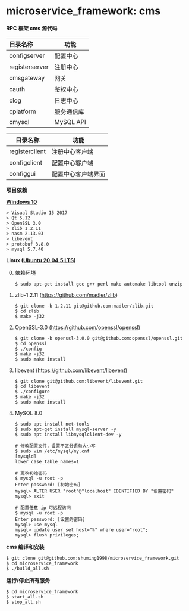 # microservice_framework: cms

**RPC 框架 cms 源代码**

| 目录名称       | 功能      |
| :------------- | --------- |
| configserver   | 配置中心  |
| registerserver | 注册中心  |
| cmsgateway     | 网关      |
| cauth          | 鉴权中心  |
| clog           | 日志中心  |
| cplatform      | 服务通信库  |
| cmysql         | MySQL API |

| 目录名称       | 功能               |
| -------------- | ------------------ |
| registerclient | 注册中心客户端     |
| configclient   | 配置中心客户端     |
| configgui      | 配置中心客户端界面 |



**项目依赖**

**[Windows 10](https://en.wikipedia.org/wiki/Windows_10)**

```
> Visual Studio 15 2017
> Qt 5.12
> OpenSSL 3.0
> zlib 1.2.11
> nasm 2.13.03
> libevent
> protobuf 3.8.0
> mysql 5.7.40
```



**Linux ([Ubuntu 20.04.5 LTS](https://releases.ubuntu.com/focal))**

0. 依赖环境

   ```shell
   $ sudo apt-get install gcc g++ perl make automake libtool unzip
   ```

1. zlib-1.2.11 (https://github.com/madler/zlib)

   ```shell
   $ git clone -b 1.2.11 git@github.com:madler/zlib.git
   $ cd zlib
   $ make -j32
   ```

2. OpenSSL-3.0 (https://github.com/openssl/openssl)

   ```shell
   $ git clone -b openssl-3.0.0 git@github.com:openssl/openssl.git
   $ cd openssl
   $ ./config
   $ make -j32
   $ sudo make install
   ```

3. libevent (https://github.com/libevent/libevent)

   ```shell
   $ git clone git@github.com:libevent/libevent.git
   $ cd libevent
   $ ./configure
   $ make -j32
   $ sudo make install
   ```

4. MySQL 8.0

   ```shell
   $ sudo apt install net-tools
   $ sudo apt-get install mysql-server -y
   $ sudo apt install libmysqlclient-dev -y
   
   # 修改配置文件，设置不区分语句大小写
   $ sudo vim /etc/mysql/my.cnf
   [mysqld]
   lower_case_table_names=1
   
   # 更改初始密码
   $ mysql -u root -p
   Enter password: [初始密码]
   mysql> ALTER USER "root"@"localhost" IDENTIFIED BY "设置密码"
   mysql> exit
   
   # 配置任意 ip 可远程访问
   $ mysql -u root -p
   Enter password: [设置的密码]
   mysql> use mysql
   mysql> update user set host="%" where user="root";
   mysql> flush privileges;
   ```

   

**cms 编译和安装**

```shell
$ git clone git@github.com:shuming1998/microservice_framework.git
$ cd microservice_framework
$ ./build_all.sh
```



**运行/停止所有服务**

```shell
$ cd microservice_framework
$ start_all.sh
$ stop_all.sh
```

